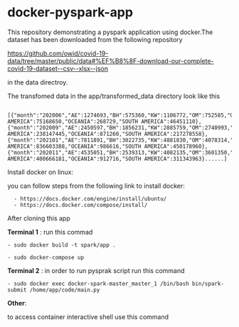 # docker-pyspark-app

This repository demonstrating a pyspark application using docker.The dataset has been downloaded from the following repository

https://github.com/owid/covid-19-data/tree/master/public/data#%EF%B8%8F-download-our-complete-covid-19-dataset--csv--xlsx--json

in the data directroy.




The transfomed data in the app/transformed_data directory look like this 

```

[{"month":"202006","AE":1274693,"BH":575360,"KW":1106772,"OM":752585,"QA":2393921,"SA":4063590,"AFRICA":7891288,"ASIA":40774922,"EUROPE":65916898,"GCC":10166921,"NORTH AMERICA":75168650,"OCEANIA":268729,"SOUTH AMERICA":46451110},{"month":"202009","AE":2450597,"BH":1856231,"KW":2885759,"OM":2740993,"QA":3670670,"SA":9799409,"AFRICA":41152839,"ASIA":244761770,"EUROPE":129182600,"GCC":23403659,"NORTH AMERICA":238147445,"OCEANIA":871260,"SOUTH AMERICA":217278558},{"month":"202101","AE":7811891,"BH":3022735,"KW":4881830,"OM":4078314,"QA":4566164,"SA":11315754,"AFRICA":99495750,"ASIA":645412827,"EUROPE":847889087,"GCC":35676688,"NORTH AMERICA":836603388,"OCEANIA":986616,"SOUTH AMERICA":450178960},{"month":"202011","AE":4535051,"BH":2539313,"KW":4082135,"OM":3601350,"QA":4075334,"SA":10591512,"AFRICA":59462318,"ASIA":426835447,"EUROPE":420986970,"GCC":29424695,"NORTH AMERICA":400666181,"OCEANIA":912716,"SOUTH AMERICA":311343963}......]

```

Install docker on linux:

   you can follow  steps from the following link to install docker:
   
      - https://docs.docker.com/engine/install/ubuntu/
      - https://docs.docker.com/compose/install/
  

After cloning this app


**Terminal 1** : run this commad


  ```- sudo docker build -t spark/app .```


  ```- sudo docker-compose up```

**Terminal 2** : in order to run pysprak script run this command 

  ```- sudo docker exec docker-spark-master_master_1 /bin/bash bin/spark-submit /home/app/code/main.py```
  
 
**Other**:
  
   to access container interactive shell use this command
   
    
   ```- sudo docker exec -it docker-spark-master_master_1 /bin/bash
    
    
